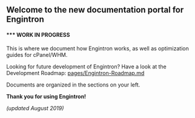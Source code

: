 ## Welcome to the new documentation portal for Engintron

#### *** WORK IN PROGRESS

This is where we document how Engintron works, as well as optimization guides for cPanel/WHM.

Looking for future development of Engintron? Have a look at the Development Roadmap: [pages/Engintron-Roadmap.md](pages/Engintron-Roadmap.md)

Documents are organized in the sections on your left.

**Thank you for using Engintron!**

_(updated August 2019)_
